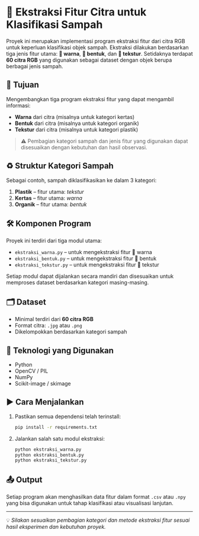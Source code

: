 # 🧪 Ekstraksi Fitur Citra untuk Klasifikasi Sampah

Proyek ini merupakan implementasi program ekstraksi fitur dari citra RGB untuk keperluan klasifikasi objek sampah. Ekstraksi dilakukan berdasarkan tiga jenis fitur utama: **🎨 warna**, **📐 bentuk**, dan **🧵 tekstur**. Setidaknya terdapat **60 citra RGB** yang digunakan sebagai dataset dengan objek berupa berbagai jenis sampah.

## 🎯 Tujuan
Mengembangkan tiga program ekstraksi fitur yang dapat mengambil informasi:
- **Warna** dari citra (misalnya untuk kategori kertas)
- **Bentuk** dari citra (misalnya untuk kategori organik)
- **Tekstur** dari citra (misalnya untuk kategori plastik)

> ⚠️ Pembagian kategori sampah dan jenis fitur yang digunakan dapat disesuaikan dengan kebutuhan dan hasil observasi.

## ♻️ Struktur Kategori Sampah
Sebagai contoh, sampah diklasifikasikan ke dalam 3 kategori:
1. **Plastik** – fitur utama: *tekstur*
2. **Kertas** – fitur utama: *warna*
3. **Organik** – fitur utama: *bentuk*

## 🛠️ Komponen Program
Proyek ini terdiri dari tiga modul utama:
- `ekstraksi_warna.py` – untuk mengekstraksi fitur 🎨 warna
- `ekstraksi_bentuk.py` – untuk mengekstraksi fitur 📐 bentuk
- `ekstraksi_tekstur.py` – untuk mengekstraksi fitur 🧵 tekstur

Setiap modul dapat dijalankan secara mandiri dan disesuaikan untuk memproses dataset berdasarkan kategori masing-masing.

## 🗂️ Dataset
- Minimal terdiri dari **60 citra RGB**
- Format citra: `.jpg` atau `.png`
- Dikelompokkan berdasarkan kategori sampah

## 🧰 Teknologi yang Digunakan
- Python
- OpenCV / PIL
- NumPy
- Scikit-image / skimage

## ▶️ Cara Menjalankan
1. Pastikan semua dependensi telah terinstall:
    ```bash
    pip install -r requirements.txt
    ```
2. Jalankan salah satu modul ekstraksi:
    ```bash
    python ekstraksi_warna.py
    python ekstraksi_bentuk.py
    python ekstraksi_tekstur.py
    ```

## 📤 Output
Setiap program akan menghasilkan data fitur dalam format `.csv` atau `.npy` yang bisa digunakan untuk tahap klasifikasi atau visualisasi lanjutan.

---

💡 *Silakan sesuaikan pembagian kategori dan metode ekstraksi fitur sesuai hasil eksperimen dan kebutuhan proyek.*
